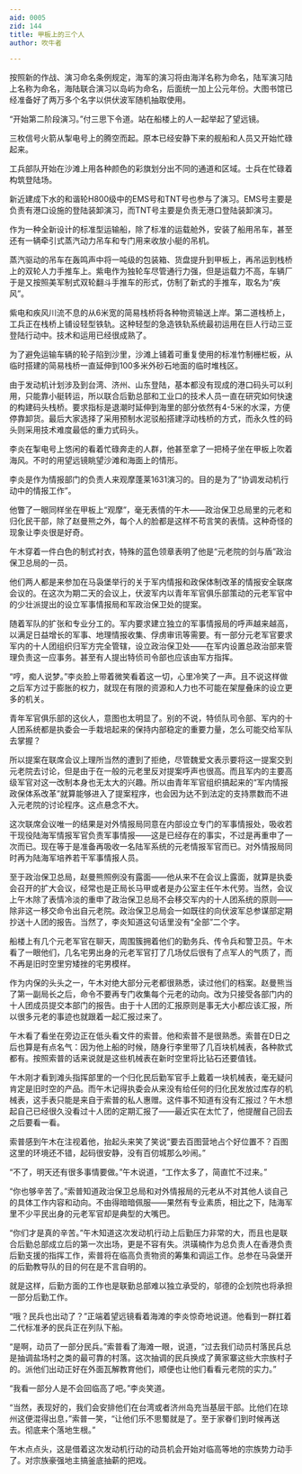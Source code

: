 ```yaml
---
aid: 0005
zid: 144
title: 甲板上的三个人
author: 吹牛者

---
```




  按照新的作战、演习命名条例规定，海军的演习将由海洋名称为命名，陆军演习陆上名称为命名，海陆联合演习以岛屿为命名，后面统一加上公元年份。大图书馆已经准备好了两万多个名字以供伏波军随机抽取使用。

  “开始第二阶段演习。”付三思下令道。站在船楼上的人一起举起了望远镜。

  三枚信号火箭从掣电号上的腾空而起。原本已经安静下来的舰船和人员又开始忙碌起来。

  工兵部队开始在沙滩上用各种颜色的彩旗划分出不同的通道和区域。士兵在忙碌着构筑登陆场。

  新近建成下水的和谐轮H800级中的EMS号和TNT号也参与了演习。EMS号主要是负责有港口设施的登陆装卸演习，而TNT号主要是负责无港口登陆装卸演习。

  作为一种全新设计的标准型运输船，除了标准的运载舱外，安装了船用吊车，甚至还有一辆牵引式蒸汽动力吊车和专门用来收放小艇的吊机。

  蒸汽驱动的吊车在轰鸣声中将一吨级的包装箱、货盘提升到甲板上，再吊运到栈桥上的双轮人力手推车上。紫电作为独轮车尽管通行力强，但是运载力不高，车辆厂于是又按照美军制式双轮翻斗手推车的形式，仿制了新式的手推车，取名为“疾风”。

  紫电和疾风川流不息的从6米宽的简易栈桥将各种物资输送上岸。第二道栈桥上，工兵正在栈桥上铺设轻型铁轨。这种轻型的急造铁轨系统最初运用在巨人行动三亚登陆行动中。技术和运用已经很成熟了。

  为了避免运输车辆的轮子陷到沙里，沙滩上铺着可重复使用的标准竹制栅栏板，从临时搭建的简易栈桥一直延伸到100多米外砂石地面的临时堆栈区。

  由于发动机计划涉及到台湾、济州、山东登陆，基本都没有现成的港口码头可以利用，只能靠小艇转运，所以联合后勤总部和工业口的技术人员一直在研究如何快速的构建码头栈桥。要求指标是退潮时延伸到海里的部分依然有4-5米的水深，方便停靠卸货。最后大家选择了采用预制水泥驳船搭建浮动栈桥的方式，而永久性的码头则采用技术难度最低的重力式码头。

  李炎在掣电号上悠闲的看着忙碌奔走的人群，他甚至拿了一把椅子坐在甲板上吹着海风。不时的用望远镜眺望沙滩和海面上的情形。

  李炎是作为情报部门的负责人来观摩蓬莱1631演习的。目的是为了“协调发动机行动中的情报工作”。

  他瞥了一眼同样坐在甲板上“观摩”，毫无表情的午木——政治保卫总局里的元老和归化民干部，除了赵曼熊之外，每个人的脸都是这样不苟言笑的表情。这种奇怪的现象让李炎很是好奇。

  午木穿着一件白色的制式衬衣，特殊的蓝色领章表明了他是“元老院的剑与盾”政治保卫总局的一员。

  他们两人都是来参加在马袅堡举行的关于军内情报和政保体制改革的情报安全联席会议的。在这次为期二天的会议上，伏波军内以青年军官俱乐部策动的元老军官中的少壮派提出的设立军事情报局和军政治保卫处的提案。

  随着军队的扩张和专业分工的。军内要求建立独立的军事情报局的呼声越来越高，以满足日益增长的军事、地理情报收集、俘虏审讯等需要。有一部分元老军官要求军内的十人团组织归军方完全管辖，设立政治保卫处——在军内设置总政治部来管理负责这一应事务。甚至有人提出特侦司令部也应该由军方指挥。

  “哼，痴人说梦。”李炎脸上带着微笑看着这一切，心里冷笑了一声。且不说这样做之后军方过于膨胀的权力，就现在有限的资源和人力也不可能在架屋叠床的设立更多的机关。

  青年军官俱乐部的这伙人，意图也太明显了。别的不说，特侦队司令部、军内的十人团系统都是执委会一手栽培起来的保持内部稳定的重要力量，怎么可能交给军队去掌握？

  所以提案在联席会议上理所当然的遭到了拒绝，尽管魏爱文表示要将这一提案交到元老院去讨论，但是由于在一般的元老里反对提案呼声也很高。而且军内的主要高级军官对这一改制本身也无太大的兴趣。所以由青年军官组织搞起来的“军内情报政保体系改革”就算能够进入了提案程序，也会因为达不到法定的支持票数而不进入元老院的讨论程序。这点悬念不大。

  这次联席会议唯一的结果是对外情报局同意在内部设立专门的军事情报处，吸收若干现役陆海军情报军官负责军事情报——这是已经存在的事实，不过是再重申了一次而已。现在等于是准备再吸收一名陆军系统的元老情报军官而已。对外情报局同时再为陆海军培养若干军事情报人员。

  至于政治保卫总局，赵曼熊照例没有露面——他从来不在会议上露面，就算是执委会召开的扩大会议，经常也是正局长马甲或者是办公室主任午木代劳。当然，会议上午木除了表情冷淡的重申了政治保卫总局不会移交军内的十人团系统的原则——除非这一移交命令出自元老院。政治保卫总局会一如既往的向伏波军总参谋部定期抄送十人团的报告。当然了，李炎知道这句话里没有“全部”二个字。

  船楼上有几个元老军官在聊天，周围簇拥着他们的勤务兵、传令兵和警卫员。午木看了一眼他们，几名宅男出身的元老军官打了几场仗后很有了点军人的气质了，而不再是旧时空里穷矮挫的宅男模样。

  作为内保的头头之一，午木对绝大部分元老都很熟悉，读过他们的档案。赵曼熊当了第一副局长之后，命令不要再专门收集每个元老的动向。改为只接受各部门内的十人团成员提交本部门的报告。由于十人团的汇报原则是事无大小都应该汇报，所以很多元老的事迹也就跟着一起汇报过来了。

  午木看了看坐在旁边正在低头看文件的索普。他和索普不是很熟悉。索普在D日之后也算是有点名气：因为他上船的时候，随身行李里带了几百块机械表，各种款式都有。按照索普的话来说就是这些机械表在新时空里将比钻石还要值钱。

  午木刚才看到滩头指挥部里的一个归化民后勤军官手上戴着一块机械表，毫无疑问肯定是旧时空的产品。而午木记得执委会从来没有给任何的归化民发放过库存的机械表，这手表只能是来自于索普的私人惠赠。这件事不知道有没有汇报过？午木想起自己已经很久没看过十人团的定期汇报了——最近实在太忙了，他提醒自己回去之后要看一看。

  索普感到午木在注视着他，抬起头来笑了笑说“要去百图营地占个好位置不？百图这里的环境还不错，起码很安静，没有百仞城那么吵闹。”

  “不了，明天还有很多事情要做。”午木说道，“工作太多了，简直忙不过来。”

  “你也够辛苦了。”索普知道政治保卫总局和对外情报局的元老从不对其他人谈自己的具体工作内容和动向。不由得暗暗佩服——果然有专业素质，相比之下，陆海军里不少平民出身的元老军官却是典型的大嘴巴。

  “你们才是真的辛苦。”午木知道这次发动机行动上后勤压力非常的大，而且也是联合后勤总部成立后的第一次出场，更是不容有失。洪璜楠作为总负责人在香港负责后勤支援的指挥工作，索普将在临高负责物资的筹集和调运工作。总参在马袅堡开的后勤教导队的目的何在是不言自明的。

  就是这样，后勤方面的工作也是联勤总部难以独立承受的，邬德的企划院也将承担一部分后勤工作。

  “哦？民兵也出动了？”正端着望远镜看着海滩的李炎惊奇地说道。他看到一群扛着二代标准矛的民兵正在列队下船。

  “是啊，动员了一部分民兵。”索普看了海滩一眼，说道，“过去我们动员村落民兵总是抽调盐场村之类的最可靠的村落。这次抽调的民兵换成了黄家寨这些大宗族村子的。派他们出动正好在外面瓦解教育他们，顺便也让他们看看元老院的实力。”

  “我看一部分人是不会回临高了吧。”李炎笑道。

  “当然，表现好的，我们会安排他们在台湾或者济州岛充当基层干部。比他们在琼州这便混得出息，”索普一笑，“让他们乐不思蜀就是了。至于家眷们到时候再送去。彻底来个落地生根。”

  午木点点头，这是借着这次发动机行动的动员机会开始对临高等地的宗族势力动手了。对宗族豪强地主搞釜底抽薪的把戏。



